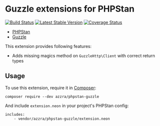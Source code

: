 # Guzzle extensions for PHPStan

[![Build Status](https://travis-ci.org/azzra/phpstan-guzzle.svg)](https://travis-ci.org/azzra/phpstan-guzzle)
[![Latest Stable Version](https://poser.pugx.org/azzra/phpstan-guzzle/v/stable)](https://packagist.org/packages/azzra/phpstan-guzzle)
[![Coverage Status](https://coveralls.io/repos/github/azzra/phpstan-guzzle/badge.svg?branch=master)](https://coveralls.io/github/azzra/phpstan-guzzle?branch=master)

* [PHPStan](https://github.com/phpstan/phpstan)
* [Guzzle](https://github.com/guzzle/guzzle)

This extension provides following features:

* Adds missing magics method on `GuzzleHttp\Client` with correct return types

## Usage

To use this extension, require it in [Composer](https://getcomposer.org/):

```
composer require --dev azzra/phpstan-guzzle
```

And include `extension.neon` in your project's PHPStan config:

```
includes:
	- vendor/azzra/phpstan-guzzle/extension.neon
```
